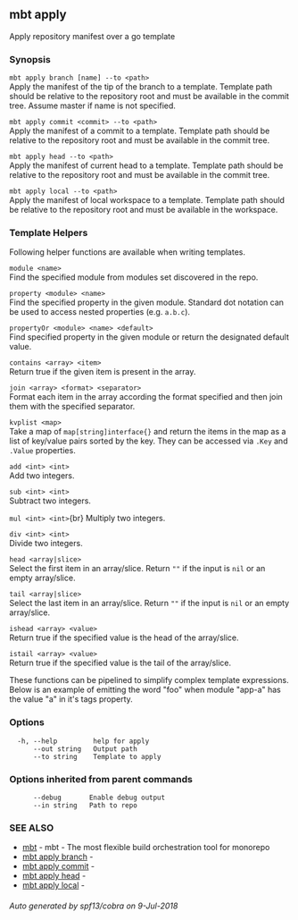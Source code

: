 ## mbt apply

Apply repository manifest over a go template

### Synopsis



`mbt apply branch [name] --to <path>`<br>
Apply the manifest of the tip of the branch to a template.
Template path should be relative to the repository root and must be available
in the commit tree. Assume master if name is not specified.

`mbt apply commit <commit> --to <path>`<br>
Apply the manifest of a commit to a template.
Template path should be relative to the repository root and must be available
in the commit tree.

`mbt apply head --to <path>`<br>
Apply the manifest of current head to a template.
Template path should be relative to the repository root and must be available
in the commit tree.

`mbt apply local --to <path>`<br>
Apply the manifest of local workspace to a template.
Template path should be relative to the repository root and must be available
in the workspace.

### Template Helpers

Following helper functions are available when writing templates.

`module <name>`<br>
Find the specified module from modules set discovered in the repo.

`property <module> <name>`<br>
Find the specified property in the given module. Standard dot notation can be used to access nested properties (e.g. `a.b.c`).

`propertyOr <module> <name> <default>`<br>
Find specified property in the given module or return the designated default value.

`contains <array> <item>`<br>
Return true if the given item is present in the array.

`join <array> <format> <separator>`<br>
Format each item in the array according the format specified and then join them with the specified separator.

`kvplist <map>`<br>
Take a map of `map[string]interface{}` and return the items in the map as a list of key/value pairs sorted by the key. They can be accessed via `.Key` and `.Value` properties.

`add <int> <int>`<br>
Add two integers.

`sub <int> <int>`<br>
Subtract two integers.

`mul <int> <int>`{br}
Multiply two integers.

`div <int> <int>`<br>
Divide two integers.

`head <array|slice>`<br>
Select the first item in an array/slice. Return `""` if the input is `nil` or an empty array/slice.

`tail <array|slice>`<br>
Select the last item in an array/slice. Return `""` if the input is `nil` or an empty array/slice.

`ishead <array> <value>`<br>
Return true if the specified value is the head of the array/slice.

`istail <array> <value>`<br>
Return true if the specified value is the tail of the array/slice.

These functions can be pipelined to simplify complex template expressions. Below is an example of emitting the word "foo"
when module "app-a" has the value "a" in it's tags property.


### Options

```
  -h, --help         help for apply
      --out string   Output path
      --to string    Template to apply
```

### Options inherited from parent commands

```
      --debug       Enable debug output
      --in string   Path to repo
```

### SEE ALSO
* [mbt](mbt.md)	 - mbt - The most flexible build orchestration tool for monorepo
* [mbt apply branch](mbt_apply_branch.md)	 - 
* [mbt apply commit](mbt_apply_commit.md)	 - 
* [mbt apply head](mbt_apply_head.md)	 - 
* [mbt apply local](mbt_apply_local.md)	 - 

###### Auto generated by spf13/cobra on 9-Jul-2018
